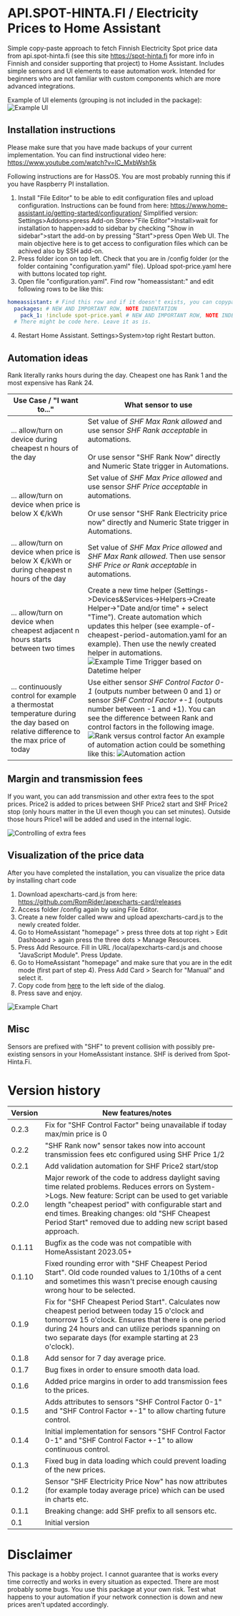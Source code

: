 # API.SPOT-HINTA.FI / Electricity Prices to Home Assistant 
Simple copy-paste approach to fetch Finnish Electricity Spot price data from api.spot-hinta.fi (see this site https://spot-hinta.fi for more info in Finnish and consider supporting that project) to Home Assistant. Includes simple sensors and UI elements to ease automation work. Intended for beginners who are not familiar with custom components which are more advanced integrations.

Example of UI elements (grouping is not included in the package):
![Example UI](/img/example.png)

## Installation instructions
Please make sure that you have made backups of your current implementation. You can find instructional video here: https://www.youtube.com/watch?v=lC_MxbWsh5k

Following instructions are for HassOS. You are most probably running this if you have Raspberry PI installation.

1. Install "File Editor" to be able to edit configuration files and upload configuration. Instructions can be found from here: https://www.home-assistant.io/getting-started/configuration/ Simplified version: Settings>Addons>press Add-on Store>"File Editor">Install>wait for installation to happen>add to sidebar by checking "Show in sidebar">start the add-on by pressing "Start">press Open Web UI. The main objective here is to get access to configuration files which can be achived also by SSH add-on.
2. Press folder icon on top left. Check that you are in /config folder (or the folder containing "configuration.yaml" file). Upload spot-price.yaml here with buttons located top right.
3. Open file "configuration.yaml". Find row "homeassistant:" and edit following rows to be like this:
```yaml
homeassistant: # Find this row and if it doesn't exists, you can copypaste this whole block to the file.
  packages: # NEW AND IMPORTANT ROW, NOTE INDENTATION
    pack_1: !include spot-price.yaml # NEW AND IMPORTANT ROW, NOTE INDENTATION
  # There might be code here. Leave it as is.
```
4. Restart Home Assistant. Settings>System>top right Restart button.

## Automation ideas

Rank literally ranks hours during the day. Cheapest one has Rank 1 and the most expensive has Rank 24.

| Use Case / "I want to..."| What sensor to use |
| --- | --- |
| ... allow/turn on device during cheapest n hours of the day | Set value of *SHF Max Rank allowed* and use sensor *SHF Rank acceptable* in automations.<br><br>Or use sensor "SHF Rank Now" directly and Numeric State trigger in Automations. |
| ... allow/turn on device when price is below X €/kWh | Set value of *SHF Max Price allowed* and use sensor *SHF Price acceptable* in automations.<br><br>Or use sensor "SHF Rank Electricity price now" directly and Numeric State trigger in Automations.|
| ... allow/turn on device when price is below X €/kWh or during cheapest n hours of the day | Set value of *SHF Max Price allowed* and *SHF Max Rank allowed*. Then use sensor *SHF Price or Rank acceptable* in automations. |
| ... allow/turn on device when cheapest adjacent n hours starts between two times  | Create a new time helper (Settings->Devices&Services->Helpers->Create Helper->"Date and/or time" + select "Time"). Create automation which updates this helper (see example-of-cheapest-period-automation.yaml for an example). Then use the newly created helper in automations. ![Example Time Trigger based on Datetime helper](/img/example-time-trigger.png) |
| ... continuously control for example a thermostat temperature during the day based on relative difference to the max price of today | Use either sensor *SHF Control Factor 0-1* (outputs number between 0 and 1) or sensor *SHF Control Factor +-1* (outputs number between -1 and +1). You can see the difference between Rank and control factors in the following image. ![Rank versus control factor](/img/rank-versus-controlfactor.PNG) An example of automation action could be something like this: ![Automation action](/img/continuous-control.png) |

## Margin and transmission fees

If you want, you can add transmission and other extra fees to the spot prices. Price2 is added to prices between SHF Price2 start and SHF Price2 stop (only hours matter in the UI even though you can set minutes). Outside those hours Price1 will be added and used in the internal logic.

![Controlling of extra fees](/img/extra-fees.PNG)

## Visualization of the price data

After you have completed the installation, you can visualize the price data by installing chart code 

1. Download apexcharts-card.js from here: https://github.com/RomRider/apexcharts-card/releases
2. Access folder /config again by using File Editor. 
3. Create a new folder called www and upload apexcharts-card.js to the newly created folder.
4. Go to HomeAssistant "homepage" > press three dots at top right > Edit Dashboard > again press the three dots > Manage Resources.
5. Press Add Resource. Fill in URL /local/apexcharts-card.js and choose "JavaScript Module". Press Update.
6. Go to HomeAssistant "homepage" and make sure that you are in the edit mode (first part of step 4). Press Add Card > Search for "Manual" and select it.
7. Copy code from [here](/apexchart-card-visualisations/current_electricity_price.yaml) to the left side of the dialog.
8. Press save and enjoy.

![Example Chart](/img/chart.png)

## Misc

Sensors are prefixed with "SHF" to prevent collision with possibly pre-existing sensors in your HomeAssistant instance. SHF is derived from Spot-Hinta.Fi.

# Version history

| Version | New features/notes |
| --- | --- |
| 0.2.3 | Fix for "SHF Control Factor" being unavailable if today max/min price is 0 |
| 0.2.2 | "SHF Rank now" sensor takes now into account transmission fees etc configured using SHF Price 1/2 |
| 0.2.1 | Add validation automation for SHF Price2 start/stop |
| 0.2.0 | Major rework of the code to address daylight saving time related problems. Reduces errors on System->Logs. New feature: Script can be used to get variable length "cheapest period" with configurable start and end times. Breaking changes: old "SHF Cheapest Period Start" removed due to adding new script based approach. |
| 0.1.11 | Bugfix as the code was not compatible with HomeAssistant 2023.05+ |
| 0.1.10 | Fixed rounding error with "SHF Cheapest Period Start". Old code rounded values to 1/10ths of a cent and sometimes this wasn't precise enough causing wrong hour to be selected. |
| 0.1.9 | Fix for "SHF Cheapest Period Start". Calculates now cheapest period between today 15 o'clock and tomorrow 15 o'clock. Ensures that there is one period during 24 hours and can utilize periods spanning on two separate days (for example starting at 23 o'clock). |
| 0.1.8 | Add sensor for 7 day average price. |
| 0.1.7 | Bug fixes in order to ensure smooth data load. |
| 0.1.6 | Added price margins in order to add transmission fees to the prices.  |
| 0.1.5 | Adds attributes to sensors "SHF Control Factor 0-1" and "SHF Control Factor +-1" to allow charting future control. |
| 0.1.4 | Initial implementation for sensors "SHF Control Factor 0-1" and "SHF Control Factor +-1" to allow continuous control.  |
| 0.1.3 | Fixed bug in data loading which could prevent loading of the new prices.  |
| 0.1.2 | Sensor "SHF Electricity Price Now" has now attributes (for example today average price) which can be used in charts etc.  |
| 0.1.1 | Breaking change: add SHF prefix to all sensors etc. |
| 0.1 | Initial version |

# Disclaimer

This package is a hobby project. I cannot guarantee that is works every time correctly and works in every situation as expected. There are most probably some bugs. You use this package at your own risk. Test what happens to your automation if your network connection is down and new prices aren't updated accordingly.
